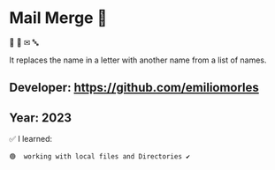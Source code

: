 # Mail Merge 👀
  📨 📩 ✉ 🔤

It replaces the name in a letter with another name from a list of names.

## Developer: https://github.com/emiliomorles

## Year: 2023

✅ I learned:

    🟢  working with local files and Directories ✔️ 
    
